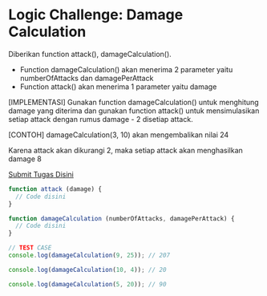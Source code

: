 # Logic Challenge: Damage Calculation

Diberikan function attack(), damageCalculation().

- Function damageCalculation() akan menerima 2 parameter yaitu numberOfAttacks dan damagePerAttack
- Function attack() akan menerima 1 parameter yaitu damage

[IMPLEMENTASI]
Gunakan function damageCalculation() untuk menghitung damage yang diterima dan gunakan function
attack() untuk mensimulasikan setiap attack dengan rumus damage - 2 disetiap attack.

[CONTOH]
damageCalculation(3, 10) akan mengembalikan nilai 24

Karena attack akan dikurangi 2, maka setiap attack akan menghasilkan damage 8

[Submit Tugas Disini](https://github.com/initialdmitri/damage-calculation-git)

```JavaScript
function attack (damage) {
  // Code disini
}

function damageCalculation (numberOfAttacks, damagePerAttack) {
  // Code disini
}

// TEST CASE
console.log(damageCalculation(9, 25)); // 207

console.log(damageCalculation(10, 4)); // 20

console.log(damageCalculation(5, 20)); // 90
```
